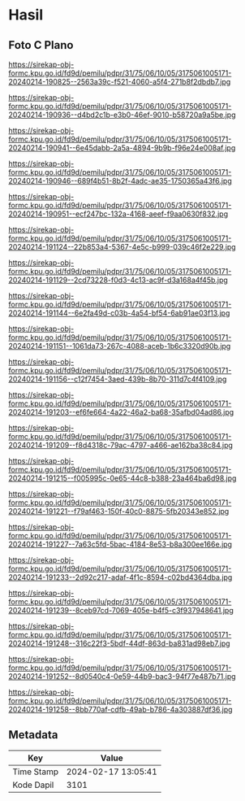 # Hasil

## Foto C Plano

https://sirekap-obj-formc.kpu.go.id/fd9d/pemilu/pdpr/31/75/06/10/05/3175061005171-20240214-190825--2563a39c-f521-4060-a5f4-271b8f2dbdb7.jpg

https://sirekap-obj-formc.kpu.go.id/fd9d/pemilu/pdpr/31/75/06/10/05/3175061005171-20240214-190936--d4bd2c1b-e3b0-46ef-9010-b58720a9a5be.jpg

https://sirekap-obj-formc.kpu.go.id/fd9d/pemilu/pdpr/31/75/06/10/05/3175061005171-20240214-190941--6e45dabb-2a5a-4894-9b9b-f96e24e008af.jpg

https://sirekap-obj-formc.kpu.go.id/fd9d/pemilu/pdpr/31/75/06/10/05/3175061005171-20240214-190946--689f4b51-8b2f-4adc-ae35-1750365a43f6.jpg

https://sirekap-obj-formc.kpu.go.id/fd9d/pemilu/pdpr/31/75/06/10/05/3175061005171-20240214-190951--ecf247bc-132a-4168-aeef-f9aa0630f832.jpg

https://sirekap-obj-formc.kpu.go.id/fd9d/pemilu/pdpr/31/75/06/10/05/3175061005171-20240214-191124--22b853a4-5367-4e5c-b999-039c46f2e229.jpg

https://sirekap-obj-formc.kpu.go.id/fd9d/pemilu/pdpr/31/75/06/10/05/3175061005171-20240214-191129--2cd73228-f0d3-4c13-ac9f-d3a168a4f45b.jpg

https://sirekap-obj-formc.kpu.go.id/fd9d/pemilu/pdpr/31/75/06/10/05/3175061005171-20240214-191144--6e2fa49d-c03b-4a54-bf54-6ab91ae03f13.jpg

https://sirekap-obj-formc.kpu.go.id/fd9d/pemilu/pdpr/31/75/06/10/05/3175061005171-20240214-191151--1061da73-267c-4088-aceb-1b6c3320d90b.jpg

https://sirekap-obj-formc.kpu.go.id/fd9d/pemilu/pdpr/31/75/06/10/05/3175061005171-20240214-191156--c12f7454-3aed-439b-8b70-311d7c4f4109.jpg

https://sirekap-obj-formc.kpu.go.id/fd9d/pemilu/pdpr/31/75/06/10/05/3175061005171-20240214-191203--ef6fe664-4a22-46a2-ba68-35afbd04ad86.jpg

https://sirekap-obj-formc.kpu.go.id/fd9d/pemilu/pdpr/31/75/06/10/05/3175061005171-20240214-191209--f8d4318c-79ac-4797-a466-ae162ba38c84.jpg

https://sirekap-obj-formc.kpu.go.id/fd9d/pemilu/pdpr/31/75/06/10/05/3175061005171-20240214-191215--f005995c-0e65-44c8-b388-23a464ba6d98.jpg

https://sirekap-obj-formc.kpu.go.id/fd9d/pemilu/pdpr/31/75/06/10/05/3175061005171-20240214-191221--f79af463-150f-40c0-8875-5fb20343e852.jpg

https://sirekap-obj-formc.kpu.go.id/fd9d/pemilu/pdpr/31/75/06/10/05/3175061005171-20240214-191227--7a63c5fd-5bac-4184-8e53-b8a300ee166e.jpg

https://sirekap-obj-formc.kpu.go.id/fd9d/pemilu/pdpr/31/75/06/10/05/3175061005171-20240214-191233--2d92c217-adaf-4f1c-8594-c02bd4364dba.jpg

https://sirekap-obj-formc.kpu.go.id/fd9d/pemilu/pdpr/31/75/06/10/05/3175061005171-20240214-191239--8ceb97cd-7069-405e-b4f5-c3f937948641.jpg

https://sirekap-obj-formc.kpu.go.id/fd9d/pemilu/pdpr/31/75/06/10/05/3175061005171-20240214-191248--316c22f3-5bdf-44df-863d-ba831ad98eb7.jpg

https://sirekap-obj-formc.kpu.go.id/fd9d/pemilu/pdpr/31/75/06/10/05/3175061005171-20240214-191252--8d0540c4-0e59-44b9-bac3-94f77e487b71.jpg

https://sirekap-obj-formc.kpu.go.id/fd9d/pemilu/pdpr/31/75/06/10/05/3175061005171-20240214-191258--8bb770af-cdfb-49ab-b786-4a303887df36.jpg


## Metadata

| Key        | Value               |
| ---------- | ------------------- |
| Time Stamp | 2024-02-17 13:05:41 |
| Kode Dapil | 3101                |



